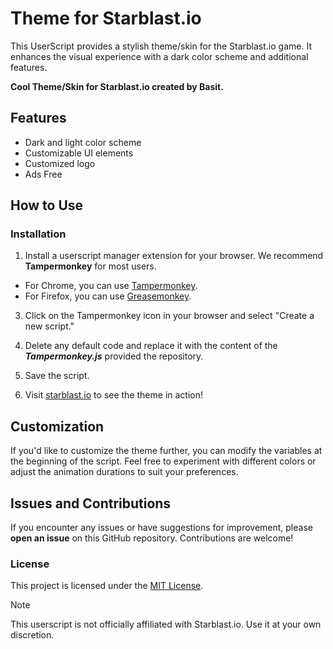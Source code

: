 # Theme for Starblast.io

This UserScript provides a stylish theme/skin for the Starblast.io game. It enhances the visual experience with a dark color scheme and additional features.

**Cool Theme/Skin for Starblast.io created by Basit.**

## Features

- Dark and light color scheme
- Customizable UI elements
- Customized logo
- Ads Free

## How to Use

### Installation

1. Install a userscript manager extension for your browser. We recommend **Tampermonkey** for most users.
  - For Chrome, you can use [Tampermonkey](https://www.tampermonkey.net/).
  - For Firefox, you can use [Greasemonkey](https://addons.mozilla.org/en-US/firefox/addon/greasemonkey/).

3. Click on the Tampermonkey icon in your browser and select "Create a new script."

4. Delete any default code and replace it with the content of the ***Tampermonkey.js*** provided the repository.

5. Save the script.

6. Visit [starblast.io](https://starblast.io/) to see the theme in action!

## Customization

If you'd like to customize the theme further, you can modify the variables at the beginning of the script. Feel free to experiment with different colors or adjust the animation durations to suit your preferences.

## Issues and Contributions

If you encounter any issues or have suggestions for improvement, please **open an issue** on this GitHub repository. Contributions are welcome!

### License

This project is licensed under the [MIT License](LICENSE.md).

> [!Note]
> This userscript is not officially affiliated with Starblast.io. Use it at your own discretion.

